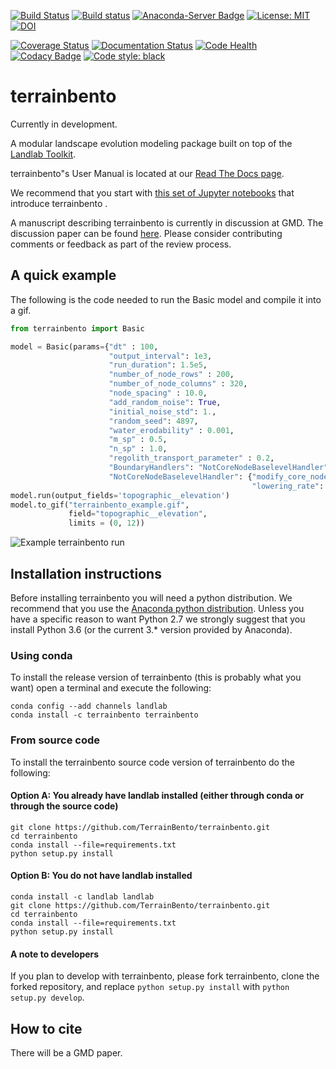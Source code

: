 [![Build Status](https://travis-ci.org/TerrainBento/terrainbento.svg?branch=master)](https://travis-ci.org/TerrainBento/terrainbento)
[![Build status](https://ci.appveyor.com/api/projects/status/kwwpjifg8vrwe51x/branch/master?svg=true)](https://ci.appveyor.com/project/kbarnhart/terrainbento/branch/master)
[![Anaconda-Server Badge](https://anaconda.org/terrainbento/terrainbento/badges/version.svg)](https://anaconda.org/terrainbento/terrainbento)
[![License: MIT](https://img.shields.io/badge/License-MIT-yellow.svg)](https://opensource.org/licenses/MIT)
[![DOI](https://zenodo.org/badge/123941145.svg)](https://zenodo.org/badge/latestdoi/123941145)

[![Coverage Status](https://coveralls.io/repos/github/TerrainBento/terrainbento/badge.svg?branch=master)](https://coveralls.io/github/TerrainBento/terrainbento?branch=master)
[![Documentation Status](https://readthedocs.org/projects/terrainbento/badge/?version=latest)](http://terrainbento.readthedocs.io/en/latest/?badge=latest)
[![Code Health](https://landscape.io/github/TerrainBento/terrainbento/master/landscape.svg?style=flat)](https://landscape.io/github/TerrainBento/terrainbento/master)
[![Codacy Badge](https://api.codacy.com/project/badge/Grade/7fcb775a6c3044cda4429ed1c1dac2e8)](https://www.codacy.com/app/katy.barnhart/terrainbento?utm_source=github.com&amp;utm_medium=referral&amp;utm_content=TerrainBento/terrainbento&amp;utm_campaign=Badge_Grade)
[![Code style: black](https://img.shields.io/badge/code%20style-black-000000.svg)](https://github.com/ambv/black)

# terrainbento

Currently in development.

A modular landscape evolution modeling package built on top of the [Landlab Toolkit](http://landlab.github.io).

terrainbento"s User Manual is located at our [Read The Docs page](http://terrainbento.readthedocs.io/).

We recommend that you start with [this set of Jupyter notebooks](https://github.com/TerrainBento/examples_tests_and_tutorials) that introduce terrainbento .

A manuscript describing terrainbento is currently in discussion at GMD. The discussion paper can be found [here](https://www.geosci-model-dev-discuss.net/gmd-2018-204/). Please consider contributing comments or feedback as part of the review process.

## A quick example

The following is the code needed to run the Basic model and compile it into a
gif.

```python
from terrainbento import Basic

model = Basic(params={"dt" : 100,
                      "output_interval": 1e3,
                      "run_duration": 1.5e5,
                      "number_of_node_rows" : 200,
                      "number_of_node_columns" : 320,
                      "node_spacing" : 10.0,
                      "add_random_noise": True,
                      "initial_noise_std": 1.,
                      "random_seed": 4897,
                      "water_erodability" : 0.001,
                      "m_sp" : 0.5,
                      "n_sp" : 1.0,
                      "regolith_transport_parameter" : 0.2,
                      "BoundaryHandlers": "NotCoreNodeBaselevelHandler",
                      "NotCoreNodeBaselevelHandler": {"modify_core_nodes": True,
                                                      "lowering_rate": -0.001}})
model.run(output_fields='topographic__elevation')
model.to_gif("terrainbento_example.gif",
             field="topographic__elevation",
             limits = (0, 12))
```

![Example terrainbento run](https://github.com/TerrainBento/terrainbento/blob/master/docs/images/terrainbento_example.gif)

## Installation instructions

Before installing terrainbento you will need a python distribution. We recommend that you use the [Anaconda python distribution](https://www.anaconda.com/download/). Unless you have a specific reason to want Python 2.7 we strongly suggest that you install Python 3.6 (or the current 3.* version provided by Anaconda).

### Using conda
To install the release version of terrainbento (this is probably what you want) open a terminal and execute the following:

```
conda config --add channels landlab
conda install -c terrainbento terrainbento
```

### From source code

To install the terrainbento source code version of terrainbento do the following:

#### Option A: You already have landlab installed (either through conda or through the source code)

```
git clone https://github.com/TerrainBento/terrainbento.git
cd terrainbento
conda install --file=requirements.txt
python setup.py install
```

#### Option B: You do not have landlab installed

```
conda install -c landlab landlab
git clone https://github.com/TerrainBento/terrainbento.git
cd terrainbento
conda install --file=requirements.txt
python setup.py install
```

#### A note to developers

If you plan to develop with terrainbento, please fork terrainbento, clone the forked repository, and replace `python setup.py install` with `python setup.py develop`.


## How to cite

There will be a GMD paper.
